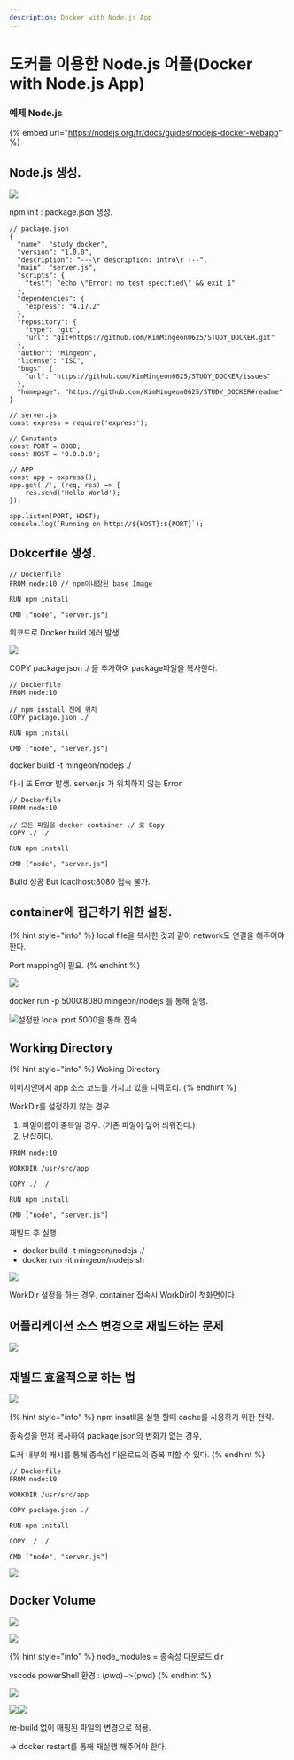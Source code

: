 ```yaml
---
description: Docker with Node.js App
---
```


# 도커를 이용한 Node.js 어플(Docker with Node.js App)

### 예제 Node.js

{% embed url="https://nodejs.org/fr/docs/guides/nodejs-docker-webapp" %}

## Node.js 생성.

![](<../.gitbook/assets/image (38) (1).png>)

npm init : package.json 생성.

```
// package.json
{
  "name": "study_docker",
  "version": "1.0.0",
  "description": "---\r description: intro\r ---",
  "main": "server.js",
  "scripts": {
    "test": "echo \"Error: no test specified\" && exit 1"
  },
  "dependencies": {
    "express": "4.17.2"
  },
  "repository": {
    "type": "git",
    "url": "git+https://github.com/KimMingeon0625/STUDY_DOCKER.git"
  },
  "author": "Mingeon",
  "license": "ISC",
  "bugs": {
    "url": "https://github.com/KimMingeon0625/STUDY_DOCKER/issues"
  },
  "homepage": "https://github.com/KimMingeon0625/STUDY_DOCKER#readme"
}
```

```
// server.js
const express = require('express');

// Constants
const PORT = 8080;
const HOST = '0.0.0.0';

// APP
const app = express();
app.get('/', (req, res) => {
    res.send('Hello World');
});

app.listen(PORT, HOST);
console.log(`Running on http://${HOST}:${PORT}`);
```

## Dokcerfile 생성.

```
// Dockerfile
FROM node:10 // npm이내장된 base Image

RUN npm install

CMD ["node", "server.js"]
```



위코드로  Docker build 에러 발생.&#x20;

![](<../.gitbook/assets/image (18) (1) (1) (1) (1) (1) (1).png>)

COPY package.json ./ 을 추가하여 package파일을 복사한다.

```
// Dockerfile
FROM node:10

// npm install 전에 위치
COPY package.json ./

RUN npm install

CMD ["node", "server.js"]
```

docker build -t mingeon/nodejs ./



다시 또 Error 발생. server.js 가 위치하지 않는 Error

```
// Dockerfile
FROM node:10

// 모든 파일을 docker container ./ 로 Copy
COPY ./ ./

RUN npm install

CMD ["node", "server.js"]
```



Build 성공 But loaclhost:8080 접속 불가.



## container에 접근하기 위한 설정.

{% hint style="info" %}
local file을 복사한 것과 같이 network도 연결을 해주어야 한다.&#x20;

Port mapping이 필요.
{% endhint %}

![](<../.gitbook/assets/image (19) (1) (1) (1).png>)

docker run -p 5000:8080 mingeon/nodejs 를 통해 실행.

![설정한 local port 5000을 통해 접속.](<../.gitbook/assets/image (26) (1) (1) (1).png>)

## Working Directory

{% hint style="info" %}
Woking Directory

이미지안에서 app 소스 코드를 가지고 있을 디렉토리.
{% endhint %}

WorkDir를 설정하지 않는 경우

1. 파일이름이 중복일 경우. (기존 파일이 덮어 씌워진다.)&#x20;
2. 난잡하다.

```
FROM node:10

WORKDIR /usr/src/app

COPY ./ ./

RUN npm install

CMD ["node", "server.js"]
```



재빌드 후 실행.

* docker build -t mingeon/nodejs ./
* docker run -it mingeon/nodejs sh

![](<../.gitbook/assets/image (17) (1) (1) (1) (1) (1).png>)

WorkDir 설정을 하는 경우, container 접속시 WorkDir이 첫화면이다.



## 어플리케이션 소스 변경으로 재빌드하는 문제

![](<../.gitbook/assets/image (43) (1) (1).png>)

## 재빌드 효율적으로 하는 법

![](<../.gitbook/assets/image (22) (1) (1) (1).png>)

{% hint style="info" %}
npm insatll을 실행 할때 cache를 사용하기 위한 전략.

종속성을 먼저 복사하여 package.json의 변화가 없는 경우,

도커 내부의 캐시를 통해 종속성 다운로드의 중복 피할 수 있다.
{% endhint %}

```
// Dockerfile
FROM node:10

WORKDIR /usr/src/app

COPY package.json ./

RUN npm install

COPY ./ ./

CMD ["node", "server.js"]
```

![](<../.gitbook/assets/image (25) (1) (1) (1).png>)

## Docker Volume

![](<../.gitbook/assets/image (29) (1) (1).png>)

![](<../.gitbook/assets/image (4) (1) (1) (1).png>)

{% hint style="info" %}
node\_modules = 종속성 다운로드 dir

vscode powerShell 환경 : $(pwd) ->${pwd}
{% endhint %}

![](<../.gitbook/assets/image (41) (1).png>)

![](<../.gitbook/assets/image (11) (1) (1) (1) (1).png>)![](<../.gitbook/assets/image (28) (1) (1) (1) (1) (1).png>)

re-build 없이 매핑된 파일의 변경으로 적용.

\-> docker restart를 통해 재실행 해주어야 한다.
